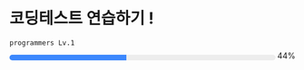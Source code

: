 # 코딩테스트 연습하기 !

<!-- 푼 문제 * 1.8 -->

`programmers Lv.1`

<!-- ![](https://us-central1-progress-markdown.cloudfunctions.net/progress/44) -->

<div style="float: left; width: 93%; height: 10px; background-color: #ededed; border: 1px soild #e5e5e5; border-radius: 50px; overflow: hidden"><div style="background-color: #3c88fd; width: 44%">.</div></div>
<div style="float: right; height: 10px; margin-top: -7px">44%</div>
